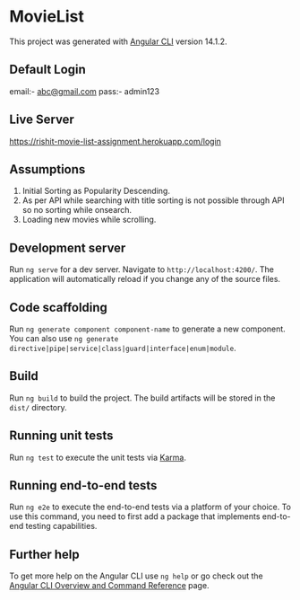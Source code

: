 # MovieList

This project was generated with [Angular CLI](https://github.com/angular/angular-cli) version 14.1.2.

## Default Login

email:- abc@gmail.com
pass:- admin123

## Live Server

https://rishit-movie-list-assignment.herokuapp.com/login

## Assumptions

 1) Initial Sorting as Popularity Descending.
 2) As per API while searching with title sorting is not possible through API so no sorting while     onsearch.
 3) Loading new movies while scrolling.


## Development server

Run `ng serve` for a dev server. Navigate to `http://localhost:4200/`. The application will automatically reload if you change any of the source files.

## Code scaffolding

Run `ng generate component component-name` to generate a new component. You can also use `ng generate directive|pipe|service|class|guard|interface|enum|module`.

## Build

Run `ng build` to build the project. The build artifacts will be stored in the `dist/` directory.

## Running unit tests

Run `ng test` to execute the unit tests via [Karma](https://karma-runner.github.io).

## Running end-to-end tests

Run `ng e2e` to execute the end-to-end tests via a platform of your choice. To use this command, you need to first add a package that implements end-to-end testing capabilities.

## Further help

To get more help on the Angular CLI use `ng help` or go check out the [Angular CLI Overview and Command Reference](https://angular.io/cli) page.
